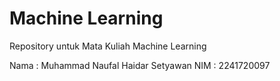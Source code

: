 # Machine Learning
Repository untuk Mata Kuliah Machine Learning

Nama : Muhammad Naufal Haidar Setyawan
NIM  : 2241720097
